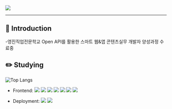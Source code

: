 <img src="https://capsule-render.vercel.app/api?type=waving&color=2F9D27&height=220&section=header&text=Hello,%20Github!&fontSize=40&fontColor=f6f6f6&stroke=353535&strokeWidth=1.5&desc=I'm%20YeonSung&descAlignY=65&descAlign=60" />

---
## 👋 Introduction

-영진직업전문학교 Open API를 활용한 스마트 웹&앱 콘텐츠실무 개발자 양성과정 수료중

## ✏️ Studying
![Top Langs](https://github-readme-stats.vercel.app/api/top-langs/?username=koinoniays2&layout=compact&theme=merko)  

- Frontend: <img src="https://img.shields.io/badge/HTML5-E34F26?style=flat-square&logo=HTML5&logoColor=white"/> <img src="https://img.shields.io/badge/CSS3-1572B6?style=flat-square&logo=CSS3&logoColor=white"/> <img src="https://img.shields.io/badge/JavaScript-F7DF1E?style=flat-square&logo=javascript&logoColor=white"/> <img src="https://img.shields.io/badge/React-61DAFB?style=flat-square&logo=react&logoColor=white"/> <img src="https://img.shields.io/badge/Figma-F24E1E?style=flat-square&logo=figma&logoColor=white"/> <img src="https://img.shields.io/badge/Tailwind CSS-06B6D4?style=flat-square&logo=tailwind-css&logoColor=white"/> <img src="https://img.shields.io/badge/jQuery-0769ad?style=flat-square&logo=jquery&logoColor=white"/>

- Deployment: <img src="https://img.shields.io/badge/Netlify-00c7b7?style=flat-square&logo=netlify&logoColor=white"/> <img src="https://img.shields.io/badge/Vercel-000000?style=flat-square&logo=vercel&logoColor=white"/>
<!--
이모지 https://www.webfx.com/tools/emoji-cheat-sheet/ https://emojipedia.org/
뱃지 https://simpleicons.org/

**koinoniays2/koinoniays2** is a ✨ _special_ ✨ repository because its `README.md` (this file) appears on your GitHub profile.

Here are some ideas to get you started:

- 🔭 I’m currently working on ...
- 🌱 I’m currently learning ...
- 👯 I’m looking to collaborate on ...
- 🤔 I’m looking for help with ...
- 💬 Ask me about ...
- 📫 How to reach me: ...
- 😄 Pronouns: ...
- ⚡ Fun fact: ...
-->
